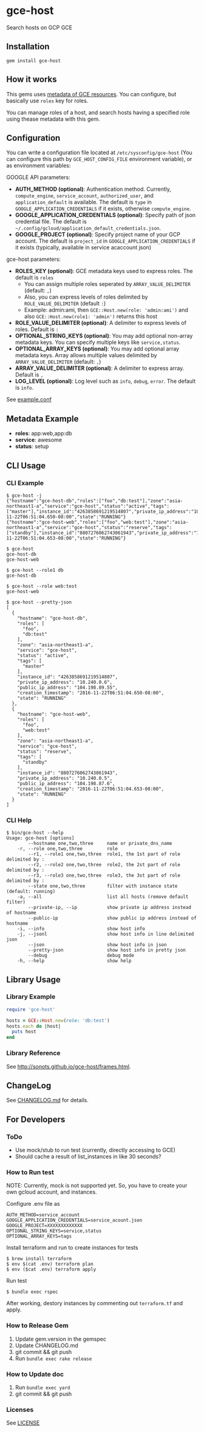# gce-host

Search hosts on GCP GCE

## Installation

```
gem install gce-host
```

## How it works

This gems uses [metadata of GCE resources](https://cloud.google.com/compute/docs/storing-retrieving-metadata).
You can configure, but basically use `roles` key for roles.

You can manage roles of a host, and search hosts having a specified role using thease metadata with this gem.

## Configuration

You can write a configuration file located at `/etc/sysconfig/gce-host` (You can configure this path by `GCE_HOST_CONFIG_FILE` environment variable), or as environment variables:

GOOGLE API parameters:

* **AUTH_METHOD (optional)**: Authentication method. Currently, `compute_engine`, `service_account`, `authorized_user`, and `application_default` is available. The default is `type` in `GOOGLE_APPLICATION_CREDENTIALS` if it exists, otherwise `compute_engine`.
* **GOOGLE_APPLICATION_CREDENTIALS (optional)**: Specify path of json credential file. The default is `~/.config/gcloud/application_default_credentials.json`.
* **GOOGLE_PROJECT (optional)**: Specify project name of your GCP account. The default is `project_id` in `GOOGLE_APPLICATION_CREDENTIALS` if it exists (typically, available in service acaccount json)

gce-host parameters:

* **ROLES_KEY (optional)**: GCE metadata keys used to express roles. The default is `roles`
  * You can assign multiple roles seperated by `ARRAY_VALUE_DELIMITER` (default: `,`)
  * Also, you can express levels of roles delimited by `ROLE_VALUE_DELIMITER` (default `:`)
  * Example: admin:ami, then `GCE::Host.new(role: 'admin:ami')` and also `GCE::Host.new(role1: 'admin')` returns this host
* **ROLE_VALUE_DELIMITER (optional)**: A delimiter to express levels of roles. Default is `:`
* **OPTIONAL_STRING_KEYS (optional)**: You may add optional non-array metadata keys. You can specify multiple keys like `service,status`. 
* **OPTIONAL_ARRAY_KEYS (optional)**: You may add optional array metadata keys. Array allows multiple values delimited by `ARRAY_VALUE_DELIMITER` (default: `,`)
* **ARRAY_VALUE_DELIMITER (optional)**: A delimiter to express array. Default is `,`
* **LOG_LEVEL (optional)**: Log level such as `info`, `debug`, `error`. The default is `info`. 

See [example.conf](./example/example.conf)

## Metadata Example

* **roles**: app:web,app:db
* **service**: awesome
* **status**: setup

## CLI Usage

### CLI Example

```
$ gce-host -j
{"hostname":"gce-host-db","roles":["foo","db:test"],"zone":"asia-northeast1-a","service":"gce-host","status":"active","tags":["master"],"instance_id":"4263858691219514807","private_ip_address":"10.240.0.6","public_ip_address":"104.198.89.55","creation_timestamp":"2016-11-22T06:51:04.650-08:00","state":"RUNNING"}
{"hostname":"gce-host-web","roles":["foo","web:test"],"zone":"asia-northeast1-a","service":"gce-host","status":"reserve","tags":["standby"],"instance_id":"8807276062743061943","private_ip_address":"10.240.0.5","public_ip_address":"104.198.87.6","creation_timestamp":"2016-11-22T06:51:04.653-08:00","state":"RUNNING"}
```

```
$ gce-host
gce-host-db
gce-host-web
```

```
$ gce-host --role1 db
gce-host-db
```

```
$ gce-host --role web:test
gce-host-web
```

```
$ gce-host --pretty-json
[
  {
    "hostname": "gce-host-db",
    "roles": [
      "foo",
      "db:test"
    ],
    "zone": "asia-northeast1-a",
    "service": "gce-host",
    "status": "active",
    "tags": [
      "master"
    ],
    "instance_id": "4263858691219514807",
    "private_ip_address": "10.240.0.6",
    "public_ip_address": "104.198.89.55",
    "creation_timestamp": "2016-11-22T06:51:04.650-08:00",
    "state": "RUNNING"
  },
  {
    "hostname": "gce-host-web",
    "roles": [
      "foo",
      "web:test"
    ],
    "zone": "asia-northeast1-a",
    "service": "gce-host",
    "status": "reserve",
    "tags": [
      "standby"
    ],
    "instance_id": "8807276062743061943",
    "private_ip_address": "10.240.0.5",
    "public_ip_address": "104.198.87.6",
    "creation_timestamp": "2016-11-22T06:51:04.653-08:00",
    "state": "RUNNING"
  }
]
```

### CLI Help

```
$ bin/gce-host --help
Usage: gce-host [options]
        --hostname one,two,three     name or private_dns_name
    -r, --role one,two,three         role
        --r1, --role1 one,two,three  role1, the 1st part of role delimited by :
        --r2, --role2 one,two,three  role2, the 2st part of role delimited by :
        --r3, --role3 one,two,three  role3, the 3st part of role delimited by :
        --state one,two,three        filter with instance state (default: running)
    -a, --all                        list all hosts (remove default filter)
        --private-ip, --ip           show private ip address instead of hostname
        --public-ip                  show public ip address instead of hostname
    -i, --info                       show host info
    -j, --jsonl                      show host info in line delimited json
        --json                       show host info in json
        --pretty-json                show host info in pretty json
        --debug                      debug mode
    -h, --help                       show help
```

## Library Usage

### Library Example

```ruby
require 'gce-host'

hosts = GCE::Host.new(role: 'db:test')
hosts.each do |host|
  puts host
end
```

### Library Reference

See http://sonots.github.io/gce-host/frames.html.

## ChangeLog

See [CHANGELOG.md](CHANGELOG.md) for details.

## For Developers

### ToDo

* Use mock/stub to run test (currently, directly accessing to GCE)
* Should cache a result of list_instances in like 30 seconds?

### How to Run test

NOTE: Currently, mock is not supported yet. So, you have to create your own gcloud account, and instances.

Configure .env file as

```
AUTH_METHOD=service_account
GOOGLE_APPLICATION_CREDENTIALS=service_acount.json
GOOGLE_PROJECT=XXXXXXXXXXXXX
OPTIONAL_STRING_KEYS=service,status
OPTIONAL_ARRAY_KEYS=tags
```

Install terraform and run to create instances for tests

```
$ brew install terraform
$ env $(cat .env) terraform plan
$ env ($cat .env) terraform apply
```

Run test

```
$ bundle exec rspec
```

After working, destory instances by commenting out `terraform.tf` and apply.

### How to Release Gem

1. Update gem.version in the gemspec
2. Update CHANGELOG.md
3. git commit && git push
4. Run `bundle exec rake release`

### How to Update doc

1. Run `bundle exec yard`
2. git commit && git push

### Licenses

See [LICENSE](LICENSE)

